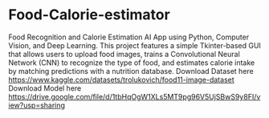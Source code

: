 # Food-Calorie-estimator
Food Recognition and Calorie Estimation AI App using Python, Computer Vision, and Deep Learning. This project features a simple Tkinter-based GUI that allows users to upload food images, trains a Convolutional Neural Network (CNN) to recognize the type of food, and estimates calorie intake by matching predictions with a nutrition database.
Download Dataset here https://www.kaggle.com/datasets/trolukovich/food11-image-dataset
Download Model here https://drive.google.com/file/d/1tbHqOgW1XLs5MT9pg96V5UjSBwS9y8FI/view?usp=sharing
